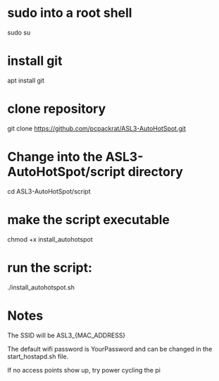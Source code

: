 # sudo into a root shell
sudo su
# install git
apt install git
# clone repository
git clone https://github.com/pcpackrat/ASL3-AutoHotSpot.git
# Change into the ASL3-AutoHotSpot/script directory
cd ASL3-AutoHotSpot/script
# make the script executable
chmod +x install_autohotspot
# run the script:
./install_autohotspot.sh
# Notes
The SSID will be ASL3_{MAC_ADDRESS}

The default wifi password is YourPassword and can be changed in the start_hostapd.sh file.

If no access points show up, try power cycling the pi
